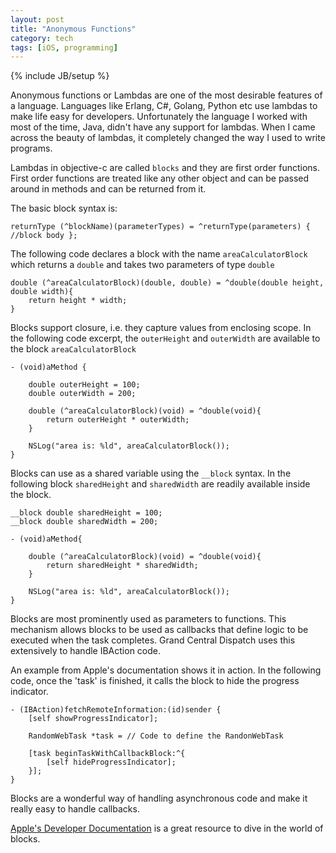 ```yaml
---
layout: post
title: "Anonymous Functions"
category: tech
tags: [iOS, programming]
---
```

{% include JB/setup %}

Anonymous functions or Lambdas are one of the most desirable features of a language. Languages like Erlang, C#, Golang, Python etc use lambdas to make life easy for developers. Unfortunately the language I worked with most of the time, Java, didn't have any support for lambdas. When I came across the beauty of lambdas, it completely changed the way I used to write programs.

Lambdas in objective-c are called `blocks` and they are first order functions. First order functions are treated like any other object and can be passed around in methods and can be returned from it. 

The basic block syntax is:

	returnType (^blockName)(parameterTypes) = ^returnType(parameters) { //block body };

The following code declares a block with the name `areaCalculatorBlock` which returns a `double` and takes two parameters of type `double`

	double (^areaCalculatorBlock)(double, double) = ^double(double height, double width){
		return height * width;
	}

Blocks support closure, i.e. they capture values from enclosing scope. In the following code excerpt, the `outerHeight` and `outerWidth` are available to the block `areaCalculatorBlock`

	- (void)aMethod {

		double outerHeight = 100;
    	double outerWidth = 200;
    
    	double (^areaCalculatorBlock)(void) = ^double(void){
			return outerHeight * outerWidth;
		}

    	NSLog("area is: %ld", areaCalculatorBlock());
	}

Blocks can use as a shared variable using the `__block` syntax. In the following block `sharedHeight` and `sharedWidth` are readily available inside the block.

	__block double sharedHeight = 100;
	__block double sharedWidth = 200;

	- (void)aMethod{
		
		double (^areaCalculatorBlock)(void) = ^double(void){
			return sharedHeight * sharedWidth;
		}

		NSLog("area is: %ld", areaCalculatorBlock());
	}

Blocks are most prominently used as parameters to functions. This mechanism allows blocks to be used as callbacks that define logic to be executed when the task completes. Grand Central Dispatch uses this extensively to handle IBAction code.

An example from Apple's documentation shows it in action. In the following code, once the 'task' is finished, it calls the block to hide the progress indicator. 

	- (IBAction)fetchRemoteInformation:(id)sender {
	    [self showProgressIndicator];

	    RandomWebTask *task = // Code to define the RandonWebTask
	    
	    [task beginTaskWithCallbackBlock:^{
	        [self hideProgressIndicator];
	    }];
	}

Blocks are a wonderful way of handling asynchronous code and make it really easy to handle callbacks.

[Apple's Developer Documentation](https://developer.apple.com/library/ios/documentation/Cocoa/Conceptual/ProgrammingWithObjectiveC/WorkingwithBlocks/WorkingwithBlocks.html) is a great resource to dive in the world of blocks.

